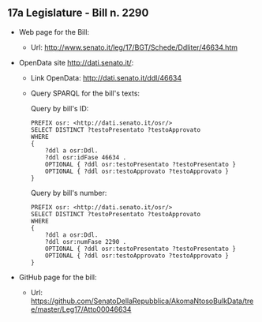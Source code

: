 ## 17a Legislature - Bill n. 2290 ##

* Web page for the Bill:
	* Url: http://www.senato.it/leg/17/BGT/Schede/Ddliter/46634.htm

* OpenData site http://dati.senato.it/:
	* Link OpenData: http://dati.senato.it/ddl/46634
	* Query SPARQL for the bill's texts:

        Query by bill's ID:
        
        ```
        PREFIX osr: <http://dati.senato.it/osr/>  
		SELECT DISTINCT ?testoPresentato ?testoApprovato  
		WHERE  
		{  
		    ?ddl a osr:Ddl.  
		    ?ddl osr:idFase 46634 .  
		    OPTIONAL { ?ddl osr:testoPresentato ?testoPresentato }  
		    OPTIONAL { ?ddl osr:testoApprovato ?testoApprovato }  
		}
		```
				
		Query by bill's number:
		
		```
        PREFIX osr: <http://dati.senato.it/osr/>  
		SELECT DISTINCT ?testoPresentato ?testoApprovato  
		WHERE  
		{  
		    ?ddl a osr:Ddl.  
		    ?ddl osr:numFase 2290 .  
		    OPTIONAL { ?ddl osr:testoPresentato ?testoPresentato }  
		    OPTIONAL { ?ddl osr:testoApprovato ?testoApprovato }  
		}		
		```
* GitHub page for the bill:
    * Url: https://github.com/SenatoDellaRepubblica/AkomaNtosoBulkData/tree/master/Leg17/Atto00046634		